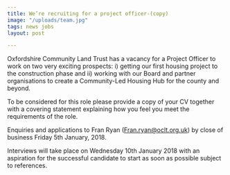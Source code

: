 ```yaml
---
title: We’re recruiting for a project officer-(copy)
image: "/uploads/team.jpg"
tags: news jobs
layout: post

---
```

Oxfordshire Community Land Trust has a vacancy for a Project Officer to work on two very exciting prospects: i) getting our first housing project to the construction phase and ii) working with our Board and partner organisations to create a Community-Led Housing Hub for the county and beyond.

To be considered for this role please provide a copy of your CV together with a covering statement explaining how you feel you meet the requirements of the role.

Enquiries and applications to Fran Ryan (Fran.ryan@oclt.org.uk) by close of business Friday 5th January, 2018.

Interviews will take place on Wednesday 10th January 2018 with an aspiration for the successful candidate to start as soon as possible subject to references.